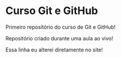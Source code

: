 # Curso Git e GitHub
 Primeiro repositório do curso de Git e GitHub!

 Repositório criado durante uma aula ao vivo!
 
Essa linha eu alterei diretamente no site!
